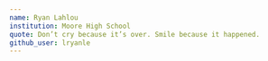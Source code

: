 ```yaml
---
name: Ryan Lahlou
institution: Moore High School
quote: Don’t cry because it’s over. Smile because it happened.
github_user: lryanle
---
```

